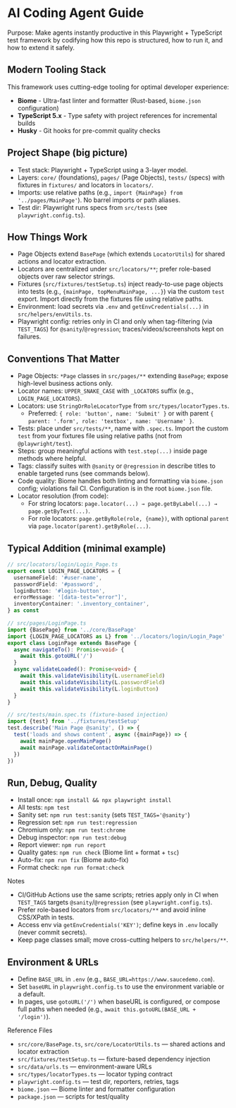 # AI Coding Agent Guide

Purpose: Make agents instantly productive in this Playwright + TypeScript test framework by codifying how this repo is structured, how to run it, and how to extend it safely.

## Modern Tooling Stack

This framework uses cutting-edge tooling for optimal developer experience:

- **Biome** - Ultra-fast linter and formatter (Rust-based, `biome.json` configuration)
- **TypeScript 5.x** - Type safety with project references for incremental builds
- **Husky** - Git hooks for pre-commit quality checks

## Project Shape (big picture)

- Test stack: Playwright + TypeScript using a 3-layer model.
- Layers: `core/` (foundations), `pages/` (Page Objects), `tests/` (specs) with fixtures in `fixtures/` and locators in `locators/`.
- Imports: use relative paths (e.g., `import {MainPage} from '../pages/MainPage'`). No barrel imports or path aliases.
- Test dir: Playwright runs specs from `src/tests` (see `playwright.config.ts`).

## How Things Work

- Page Objects extend `BasePage` (which extends `LocatorUtils`) for shared actions and locator extraction.
- Locators are centralized under `src/locators/**`; prefer role-based objects over raw selector strings.
- Fixtures (`src/fixtures/testSetup.ts`) inject ready-to-use page objects into tests (e.g., `{mainPage, topMenuMainPage, ...}`) via the custom `test` export. Import directly from the fixtures file using relative paths.
- Environment: load secrets via `.env` and `getEnvCredentials(...)` in `src/helpers/envUtils.ts`.
- Playwright config: retries only in CI and only when tag-filtering (via `TEST_TAGS`) for `@sanity`/`@regression`; traces/videos/screenshots kept on failures.

## Conventions That Matter

- Page Objects: `*Page` classes in `src/pages/**` extending `BasePage`; expose high-level business actions only.
- Locator names: `UPPER_SNAKE_CASE` with `_LOCATORS` suffix (e.g., `LOGIN_PAGE_LOCATORS`).
- Locators: use `StringOrRoleLocatorType` from `src/types/locatorTypes.ts`.
  - Preferred: `{ role: 'button', name: 'Submit' }` or with parent `{ parent: '.form', role: 'textbox', name: 'Username' }`.
- Tests: place under `src/tests/**`, name with `.spec.ts`. Import the custom `test` from your fixtures file using relative paths (not from `@playwright/test`).
- Steps: group meaningful actions with `test.step(...)` inside page methods where helpful.
- Tags: classify suites with `@sanity` or `@regression` in describe titles to enable targeted runs (see commands below).
- Code quality: Biome handles both linting and formatting via `biome.json` config; violations fail CI. Configuration is in the root `biome.json` file.
- Locator resolution (from code):
  - For string locators: `page.locator(...) → page.getByLabel(...) → page.getByText(...)`.
  - For role locators: `page.getByRole(role, {name})`, with optional `parent` via `page.locator(parent).getByRole(...)`.

## Typical Addition (minimal example)

```ts
// src/locators/login/Login_Page.ts
export const LOGIN_PAGE_LOCATORS = {
  usernameField: '#user-name',
  passwordField: '#password',
  loginButton: '#login-button',
  errorMessage: '[data-test="error"]',
  inventoryContainer: '.inventory_container',
} as const

// src/pages/LoginPage.ts
import {BasePage} from '../core/BasePage'
import {LOGIN_PAGE_LOCATORS as L} from '../locators/login/Login_Page'
export class LoginPage extends BasePage {
  async navigateTo(): Promise<void> {
    await this.gotoURL('/')
  }
  async validateLoaded(): Promise<void> {
    await this.validateVisibility(L.usernameField)
    await this.validateVisibility(L.passwordField)
    await this.validateVisibility(L.loginButton)
  }
}

// src/tests/main.spec.ts (fixture-based injection)
import {test} from '../fixtures/testSetup'
test.describe('Main Page @sanity', () => {
  test('loads and shows content', async ({mainPage}) => {
    await mainPage.openMainPage()
    await mainPage.validateContactOnMainPage()
  })
})
```

## Run, Debug, Quality

- Install once: `npm install && npx playwright install`
- All tests: `npm test`
- Sanity set: `npm run test:sanity` (sets `TEST_TAGS='@sanity'`)
- Regression set: `npm run test:regression`
- Chromium only: `npm run test:chrome`
- Debug inspector: `npm run test:debug`
- Report viewer: `npm run report`
- Quality gates: `npm run check` (Biome lint + format + `tsc`)
- Auto-fix: `npm run fix` (Biome auto-fix)
- Format check: `npm run format:check`

Notes

- CI/GitHub Actions use the same scripts; retries apply only in CI when `TEST_TAGS` targets `@sanity`/`@regression` (see `playwright.config.ts`).
- Prefer role-based locators from `src/locators/**` and avoid inline CSS/XPath in tests.
- Access env via `getEnvCredentials('KEY')`; define keys in `.env` locally (never commit secrets).
- Keep page classes small; move cross-cutting helpers to `src/helpers/**`.

## Environment & URLs

- Define `BASE_URL` in `.env` (e.g., `BASE_URL=https://www.saucedemo.com`).
- Set `baseURL` in `playwright.config.ts` to use the environment variable or a default.
- In pages, use `gotoURL('/')` when baseURL is configured, or compose full paths when needed (e.g., `await this.gotoURL(BASE_URL + '/login')`).

Reference Files

- `src/core/BasePage.ts`, `src/core/LocatorUtils.ts` — shared actions and locator extraction
- `src/fixtures/testSetup.ts` — fixture-based dependency injection
- `src/data/urls.ts` — environment-aware URLs
- `src/types/locatorTypes.ts` — locator typing contract
- `playwright.config.ts` — test dir, reporters, retries, tags
- `biome.json` — Biome linter and formatter configuration
- `package.json` — scripts for test/quality
